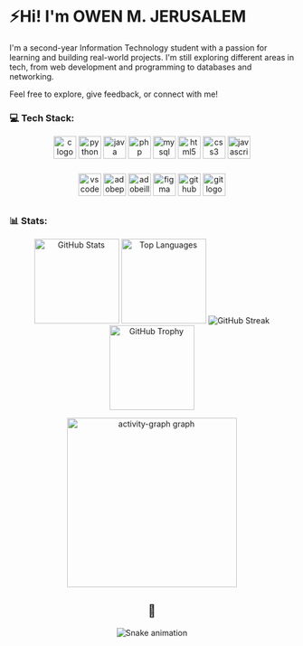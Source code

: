 



<!-- HEADER -->
<div align="left">
<h1>⚡Hi! I'm OWEN M. JERUSALEM</h1>
<p1> I'm a second-year Information Technology student with a passion for learning and building real-world projects. I'm still exploring different areas in tech, from web development and programming to databases and networking. 

Feel free to explore, give feedback, or connect with me!</p1>

</div>

<!-- Tech Stack -->

<h3 align= "Left"> 💻 Tech Stack: </h3>

<div align="center">
  <img src="https://skillicons.dev/icons?i=c" height="40" alt="c logo"  />
  <img src="https://cdn.jsdelivr.net/gh/devicons/devicon/icons/python/python-original.svg" height="40" alt="python logo"  />
  <img src="https://skillicons.dev/icons?i=java" height="40" alt="java logo"  />
  <img src="https://cdn.jsdelivr.net/gh/devicons/devicon/icons/php/php-original.svg" height="40" alt="php logo"  />
  <img src="https://cdn.jsdelivr.net/gh/devicons/devicon/icons/mysql/mysql-original.svg" height="40" alt="mysql logo"  />
  <img src="https://cdn.jsdelivr.net/gh/devicons/devicon/icons/html5/html5-original.svg" height="40" alt="html5 logo"  />
  <img src="https://cdn.jsdelivr.net/gh/devicons/devicon/icons/css3/css3-original.svg" height="40" alt="css3 logo"  />
  <img src="https://cdn.jsdelivr.net/gh/devicons/devicon/icons/javascript/javascript-original.svg" height="40" alt="javascript logo"  />
</div>

###

<div align="center">
  <img src="https://cdn.jsdelivr.net/gh/devicons/devicon/icons/vscode/vscode-original.svg" height="40" alt="vscode logo"  />
  <img src="https://skillicons.dev/icons?i=ps" height="40" alt="adobephotoshop logo"  />
  <img src="https://skillicons.dev/icons?i=ai" height="40" alt="adobeillustrator logo"  />
  <img src="https://skillicons.dev/icons?i=figma" height="40" alt="figma logo"  />
  <img src="https://skillicons.dev/icons?i=github" height="40" alt="github logo"  />
  <img src="https://skillicons.dev/icons?i=git" height="40" alt="git logo"  />
</div>

###


##
<!-- Stats -->

<div align="center">

<h3 align= "Left"> 📊 Stats: </h3>


 <p align="center">
  <img src="https://github-readme-stats.vercel.app/api?username=Wenox26&show_icons=true&count_private=true&theme=radical&hide_border=true" height="150" alt="GitHub Stats" />
  <img src="https://github-readme-stats.vercel.app/api/top-langs?username=Wenox26&layout=compact&langs_count=5&theme=radical&hide_border=true" height="150" alt="Top Languages" />
  <img src="https://github-readme-streak-stats.herokuapp.com/?user=Wenox26&theme=radical&hide_border=true" alt="GitHub Streak" />
  <img src="https://github-profile-trophy.vercel.app/?username=Wenox26&theme=dark_lover&column=-1&row=1&margin-w=8&margin-h=8&no-bg=true&no-frame=true" height="150" alt="GitHub Trophy" />
  
</p>
 <img src="https://github-readme-activity-graph.vercel.app/graph?username=Wenox26&radius=16&theme=redical&area=true&order=5&point=fff700&title_color=ff00fb&color=ff00fb&hide_border=true&area_color=ff00fb" height="300" alt="activity-graph graph"  />

  


###
</div>

##

<!-- SNEK -->
<div align="center">
<h2>🐍</h2>
<img src="https://raw.githubusercontent.com/Wenox26/Wenox26/output/snake.svg" alt="Snake animation" />
</div>
